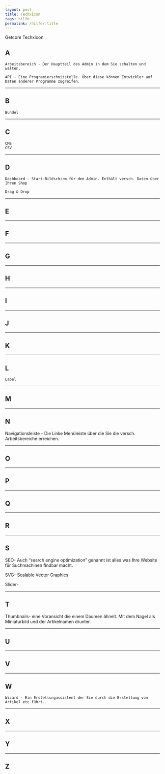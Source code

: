 ```yaml
---
layout: post
title: Techxicon
tags: hilfe
permalink: /hilfe/:title
---
```


Getcore Techxicon

## A
    Arbeitsbereich - Der Hauptteil des Admin in dem Sie schalten und walten.

    API - Eine Programierschnitstelle. Über diese können Entwickler auf Daten anderer Programme zugreifen.

---
## B
	Bundel
---
## C
	CMS
	CSV

---

## D
	Dashboard - Start-Bildschirm für den Admin. Enthält versch. Daten über Ihren Shop
	
	Drag & Drop

---

## E

---

## F

---

## G

---

## H

---

## I

---

## J

---

## K

---

## L
	Label

---

## M

---

## N
Navigationsleiste - Die Linke Menüleiste über die Sie die versch. Arbeitsbereiche erreichen.

---

## O

---

## P

---

## Q

---

## R

---

## S

SEO- Auch “search engine optimization” genannt ist alles was Ihre Website für Suchmachinen findbar macht. 

SVG- Scalable Vector Graphics

Slider-

---

## T
Thumbnails- eine Voransicht die einem Daumen ähnelt. Mit dem Nagel als Miniaturbild und der Artikelnamen drunter. 

---

## U

---

## V

---

## W
	Wizard - Ein Erstellungassistent der Sie durch die Erstellung von Artikel etc führt.. 

---

## X

---

## Y

---

## Z
